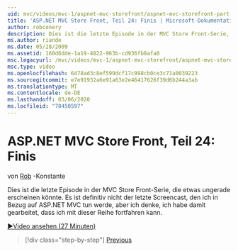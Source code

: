 ```yaml
---
uid: mvc/videos/mvc-1/aspnet-mvc-storefront/aspnet-mvc-storefront-part-24-finis
title: 'ASP.NET MVC Store Front, Teil 24: Finis | Microsoft-Dokumentation'
author: robconery
description: Dies ist die letzte Episode in der MVC Store Front-Serie, die etwas ungerade erscheinen könnte. Es ist definitiv nicht der letzte Screencast, den ich in Bezug auf ASP.net tun werde...
ms.author: riande
ms.date: 05/28/2009
ms.assetid: 160d6dde-1a19-4822-963b-cd936fb8afa0
msc.legacyurl: /mvc/videos/mvc-1/aspnet-mvc-storefront/aspnet-mvc-storefront-part-24-finis
msc.type: video
ms.openlocfilehash: 6478ad3c8ef599dcf17c998cb0ce3c71a0039223
ms.sourcegitcommit: e7e91932a6e91a63e2e46417626f39d6b244a3ab
ms.translationtype: MT
ms.contentlocale: de-DE
ms.lasthandoff: 03/06/2020
ms.locfileid: "78450597"
---
```

# <a name="aspnet-mvc-storefront-part-24-finis"></a>ASP.NET MVC Store Front, Teil 24: Finis

von [Rob](https://github.com/robconery) -Konstante

Dies ist die letzte Episode in der MVC Store Front-Serie, die etwas ungerade erscheinen könnte. Es ist definitiv nicht der letzte Screencast, den ich in Bezug auf ASP.NET MVC tun werde, aber ich denke, ich habe damit gearbeitet, dass ich mit dieser Reihe fortfahren kann.

[&#9654;Video ansehen (27 Minuten)](https://channel9.msdn.com/Blogs/ASP-NET-Site-Videos/aspnet-mvc-storefront-part-24-finis)

> [!div class="step-by-step"]
> [Previous](aspnet-mvc-storefront-part-23-getting-started-with-domain-driven-design.md)
